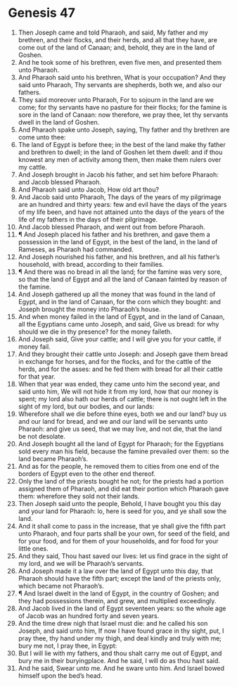 ﻿# Genesis  47
1. Then Joseph came and told Pharaoh, and said, My father and my brethren, and their flocks, and their herds, and all that they have, are come out of the land of Canaan; and, behold, they are in the land of Goshen. 
2. And he took some of his brethren, even five men, and presented them unto Pharaoh. 
3. And Pharaoh said unto his brethren, What is your occupation? And they said unto Pharaoh, Thy servants are shepherds, both we, and also our fathers. 
4. They said moreover unto Pharaoh, For to sojourn in the land are we come; for thy servants have no pasture for their flocks; for the famine is sore in the land of Canaan: now therefore, we pray thee, let thy servants dwell in the land of Goshen. 
5. And Pharaoh spake unto Joseph, saying, Thy father and thy brethren are come unto thee: 
6. The land of Egypt is before thee; in the best of the land make thy father and brethren to dwell; in the land of Goshen let them dwell: and if thou knowest any men of activity among them, then make them rulers over my cattle. 
7. And Joseph brought in Jacob his father, and set him before Pharaoh: and Jacob blessed Pharaoh. 
8. And Pharaoh said unto Jacob, How old art thou? 
9. And Jacob said unto Pharaoh, The days of the years of my pilgrimage are an hundred and thirty years: few and evil have the days of the years of my life been, and have not attained unto the days of the years of the life of my fathers in the days of their pilgrimage. 
10. And Jacob blessed Pharaoh, and went out from before Pharaoh. 
11. ¶ And Joseph placed his father and his brethren, and gave them a possession in the land of Egypt, in the best of the land, in the land of Rameses, as Pharaoh had commanded. 
12. And Joseph nourished his father, and his brethren, and all his father’s household, with bread, according to their families. 
13. ¶ And there was no bread in all the land; for the famine was very sore, so that the land of Egypt and all the land of Canaan fainted by reason of the famine. 
14. And Joseph gathered up all the money that was found in the land of Egypt, and in the land of Canaan, for the corn which they bought: and Joseph brought the money into Pharaoh’s house. 
15. And when money failed in the land of Egypt, and in the land of Canaan, all the Egyptians came unto Joseph, and said, Give us bread: for why should we die in thy presence? for the money faileth. 
16. And Joseph said, Give your cattle; and I will give you for your cattle, if money fail. 
17. And they brought their cattle unto Joseph: and Joseph gave them bread in exchange for horses, and for the flocks, and for the cattle of the herds, and for the asses: and he fed them with bread for all their cattle for that year. 
18. When that year was ended, they came unto him the second year, and said unto him, We will not hide it from my lord, how that our money is spent; my lord also hath our herds of cattle; there is not ought left in the sight of my lord, but our bodies, and our lands: 
19. Wherefore shall we die before thine eyes, both we and our land? buy us and our land for bread, and we and our land will be servants unto Pharaoh: and give us seed, that we may live, and not die, that the land be not desolate. 
20. And Joseph bought all the land of Egypt for Pharaoh; for the Egyptians sold every man his field, because the famine prevailed over them: so the land became Pharaoh’s. 
21. And as for the people, he removed them to cities from one end of the borders of Egypt even to the other end thereof. 
22. Only the land of the priests bought he not; for the priests had a portion assigned them of Pharaoh, and did eat their portion which Pharaoh gave them: wherefore they sold not their lands. 
23. Then Joseph said unto the people, Behold, I have bought you this day and your land for Pharaoh: lo, here is seed for you, and ye shall sow the land. 
24. And it shall come to pass in the increase, that ye shall give the fifth part unto Pharaoh, and four parts shall be your own, for seed of the field, and for your food, and for them of your households, and for food for your little ones. 
25. And they said, Thou hast saved our lives: let us find grace in the sight of my lord, and we will be Pharaoh’s servants. 
26. And Joseph made it a law over the land of Egypt unto this day, that Pharaoh should have the fifth part; except the land of the priests only, which became not Pharaoh’s. 
27. ¶ And Israel dwelt in the land of Egypt, in the country of Goshen; and they had possessions therein, and grew, and multiplied exceedingly. 
28. And Jacob lived in the land of Egypt seventeen years: so the whole age of Jacob was an hundred forty and seven years. 
29. And the time drew nigh that Israel must die: and he called his son Joseph, and said unto him, If now I have found grace in thy sight, put, I pray thee, thy hand under my thigh, and deal kindly and truly with me; bury me not, I pray thee, in Egypt: 
30. But I will lie with my fathers, and thou shalt carry me out of Egypt, and bury me in their buryingplace. And he said, I will do as thou hast said. 
31. And he said, Swear unto me. And he sware unto him. And Israel bowed himself upon the bed’s head. 
